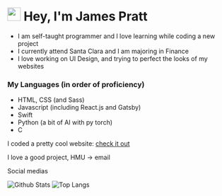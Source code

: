 # <img src="https://raw.githubusercontent.com/MartinHeinz/MartinHeinz/master/wave.gif" width="30px"> Hey, I'm James Pratt
* I am self-taught programmer and I love learning while coding a new project
* I currently attend Santa Clara and I am majoring in Finance
* I love working on UI Design, and trying to perfect the looks of my websites

### My Languages (in order of proficiency)
* HTML, CSS (and Sass)
* Javascript (including React.js and Gatsby)
* Swift
* Python (a bit of AI with py torch)
* C

I coded a pretty cool website: [check it out](http://www.jamesdpratt.com)

I love a good project, HMU -> email

Social medias

![Github Stats](https://github-readme-stats.vercel.app/api?username=timkauai&count_private=true&show_icons=true&include_all_commits=true)
![Top Langs](https://github-readme-stats.vercel.app/api/top-langs/?username=timkauai&hide=TeX&layout=compact)
